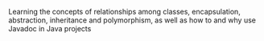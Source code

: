 Learning the concepts of relationships among classes, encapsulation, abstraction, inheritance and polymorphism, as well as how to and why use Javadoc in Java projects
